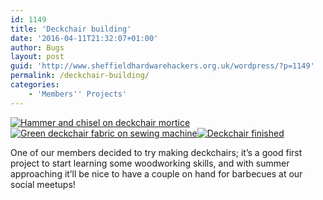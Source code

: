 ```yaml
---
id: 1149
title: 'Deckchair building'
date: '2016-04-11T21:32:07+01:00'
author: Bugs
layout: post
guid: 'http://www.sheffieldhardwarehackers.org.uk/wordpress/?p=1149'
permalink: /deckchair-building/
categories:
    - 'Members'' Projects'
---
```


[![Hammer and chisel on deckchair mortice](https://www.sheffieldhackspace.org.uk/wordpress/wp-content/uploads/2016/04/IMG_20160321_200124-1-150x150.jpg)](https://www.sheffieldhackspace.org.uk/wordpress/wp-content/uploads/2016/04/IMG_20160321_200124-1.jpg)[![Green deckchair fabric on sewing machine](https://www.sheffieldhackspace.org.uk/wordpress/wp-content/uploads/2016/04/IMG_20160404_195725-150x150.jpg)](https://www.sheffieldhackspace.org.uk/wordpress/wp-content/uploads/2016/04/IMG_20160404_195725.jpg)[![Deckchair finished](https://www.sheffieldhackspace.org.uk/wordpress/wp-content/uploads/2016/04/IMG_20160411_191555.jpg)](https://www.sheffieldhackspace.org.uk/wordpress/wp-content/uploads/2016/04/IMG_20160411_191555.jpg)

One of our members decided to try making deckchairs; it’s a good first project to start learning some woodworking skills, and with summer approaching it’ll be nice to have a couple on hand for barbecues at our social meetups!
<!--- path/to this posts images is ![]({{ site.baseurl }}/assets/blog/2016-04-11-deckchair-building/ --->
